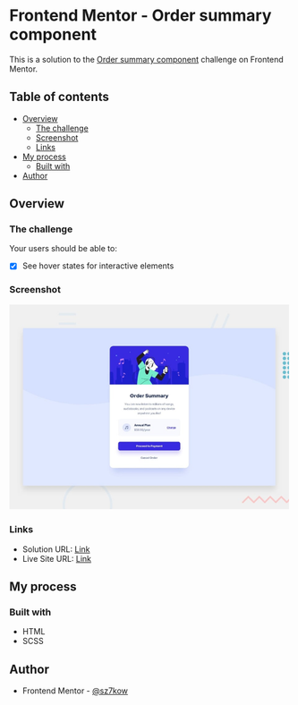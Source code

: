 # Frontend Mentor - Order summary component

This is a solution to the [Order summary component](https://www.frontendmentor.io/challenges/order-summary-component-QlPmajDUj) challenge on Frontend Mentor.

## Table of contents

- [Overview](#overview)
  - [The challenge](#the-challenge)
  - [Screenshot](#screenshot)
  - [Links](#links)
- [My process](#my-process)
  - [Built with](#built-with)
- [Author](#author)

## Overview

### The challenge

Your users should be able to:

- [x] See hover states for interactive elements

### Screenshot

<img src="./screenshots/screenshot-order-summary-component.jpg" width="500" />

### Links

- Solution URL: [Link](https://www.frontendmentor.io/solutions/order-summary-component-ZlSJ0qGf7)
- Live Site URL: [Link](https://order-summary-component.sz7kow.com/)

## My process

### Built with

- HTML
- SCSS

## Author

- Frontend Mentor - [@sz7kow](https://www.frontendmentor.io/profile/sz7kow)
